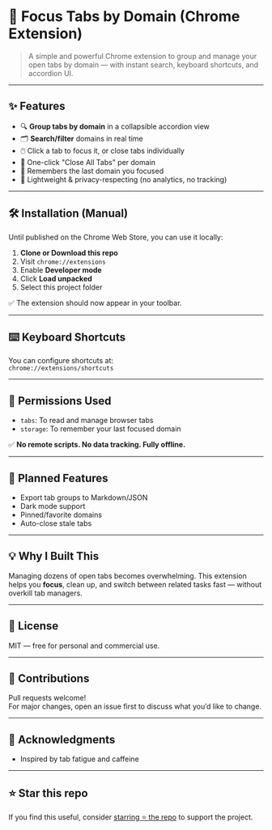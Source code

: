 # 🧠 Focus Tabs by Domain (Chrome Extension)

> A simple and powerful Chrome extension to group and manage your open tabs by domain — with instant search, keyboard shortcuts, and accordion UI.

---

## ✨ Features

- 🔍 **Group tabs by domain** in a collapsible accordion view
- 🗂️ **Search/filter** domains in real time
- 🖱️ Click a tab to focus it, or close tabs individually
- 🧹 One-click "Close All Tabs" per domain
- 🧠 Remembers the last domain you focused
- 📎 Lightweight & privacy-respecting (no analytics, no tracking)

---

## 🛠 Installation (Manual)

Until published on the Chrome Web Store, you can use it locally:

1. **Clone or Download this repo**
2. Visit `chrome://extensions`
3. Enable **Developer mode**
4. Click **Load unpacked**
5. Select this project folder

✅ The extension should now appear in your toolbar.

---

## ⌨️ Keyboard Shortcuts

You can configure shortcuts at:  
`chrome://extensions/shortcuts`

---

## 🧾 Permissions Used

- `tabs`: To read and manage browser tabs
- `storage`: To remember your last focused domain

✅ **No remote scripts. No data tracking. Fully offline.**

---

## 🚀 Planned Features

- Export tab groups to Markdown/JSON
- Dark mode support
- Pinned/favorite domains
- Auto-close stale tabs

---

## 💡 Why I Built This

Managing dozens of open tabs becomes overwhelming. This extension helps you **focus**, clean up, and switch between related tasks fast — without overkill tab managers.

---

## 📄 License

MIT — free for personal and commercial use.

---

## 🤝 Contributions

Pull requests welcome!  
For major changes, open an issue first to discuss what you’d like to change.

---

## 🙌 Acknowledgments

- Inspired by tab fatigue and caffeine

---

## ⭐️ Star this repo

If you find this useful, consider [starring ⭐️ the repo](https://github.com/Raosandeep007/focus-tabs-extension) to support the project.
